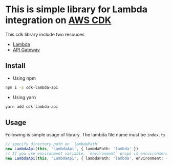 # This is simple library for Lambda integration on [AWS CDK](https://aws.amazon.com/cdk/)

This cdk library include two resouces

- [Lambda](https://aws.amazon.com/lambda/)
- [API Gateway](https://aws.amazon.com/api-gateway/)

## Install

- Using npm

```bash
npm i -s cdk-lambda-api
```

- Using yarn

```bash
yarn add cdk-lambda-api
```

## Usage

Following is simple usage of library. The lambda file name must be `index.ts`

```typescript
// specify directory path on `lambdaPath`
new LambdaApi(this, 'LambdaApi', { lambdaPath: 'lambda' })
// If you use environment variable, `environment` props is encvironment variables
new LambdaApi(this, 'LambdaApi', { lambdaPath: 'lambda', environment: { key: value } })
```
